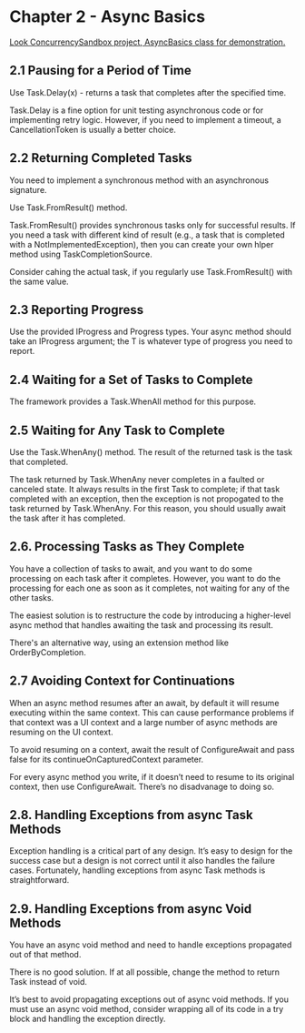 # Chapter 2 - Async Basics

[Look ConcurrencySandbox project, AsyncBasics class for demonstration.](https://github.com/rsaitov/Books/blob/master/Stephen%20Cleary%20-%20Concurrency%20in%20C%23%20Cookbook/ConcurrencySandbox/ConcurrencySandbox/AsyncBasics.cs)

## 2.1 Pausing for a Period of Time
Use Task.Delay(x) - returns a task that completes after the specified time.

Task.Delay is a fine option for unit testing asynchronous code or for implementing retry logic. However, if you need to implement a timeout, a CancellationToken is usually a better choice.

## 2.2 Returning Completed Tasks
You need to implement a synchronous method with an asynchronous signature.

Use Task.FromResult() method.

Task.FromResult() provides synchronous tasks only for successful results. If you need a task with different kind of result (e.g., a task that is completed with a NotImplementedException), then you can create your own hlper method using TaskCompletionSource.

Consider cahing the actual task, if you regularly use Task.FromResult() with the same value.

## 2.3 Reporting Progress
Use the provided IProgress<T> and Progress<T> types. Your async method should take an IProgress<T> argument; the T is whatever type of progress you need to report.

## 2.4 Waiting for a Set of Tasks to Complete
The framework provides a Task.WhenAll method for this purpose.

## 2.5 Waiting for Any Task to Complete
Use the Task.WhenAny() method. The result of the returned task is the task that completed.

The task returned by Task.WhenAny never completes in a faulted or canceled state. It always results in the first Task to complete; if that task completed with an exception, then the exception is not propogated to the task returned by Task.WhenAny. For this reason, you should usually await the task after it has completed.

## 2.6. Processing Tasks as They Complete
You have a collection of tasks to await, and you want to do some processing on each task after it completes. However, you want to do the processing for each one as soon as it  completes, not waiting for any of the other tasks.

The easiest solution is to restructure the code by introducing a higher-level async method that handles awaiting the task and processing its result.

There's an alternative way, using an extension method like OrderByCompletion.

## 2.7 Avoiding Context for Continuations

When an async method resumes after an await, by default it will resume executing within the same context. This can cause performance problems if that context was a UI context and a large number of async methods are resuming on the UI context.

To avoid resuming on a context, await the result of ConfigureAwait and pass false for its continueOnCapturedContext parameter.

For every async method you write, if it doesn’t need to resume to its original context, then use ConfigureAwait. There’s no disadvanage to doing so.

## 2.8. Handling Exceptions from async Task Methods
Exception handling is a critical part of any design. It’s easy to design for the success case but a design is not correct until it also handles the failure cases. Fortunately, handling exceptions from async Task methods is straightforward.

## 2.9. Handling Exceptions from async Void Methods
You have an async void method and need to handle exceptions propagated out of that method.

There is no good solution. If at all possible, change the method to return Task instead of void.

It’s best to avoid propagating exceptions out of async void methods. If you must use an async void method, consider wrapping all of its code in a try block and handling the exception directly.